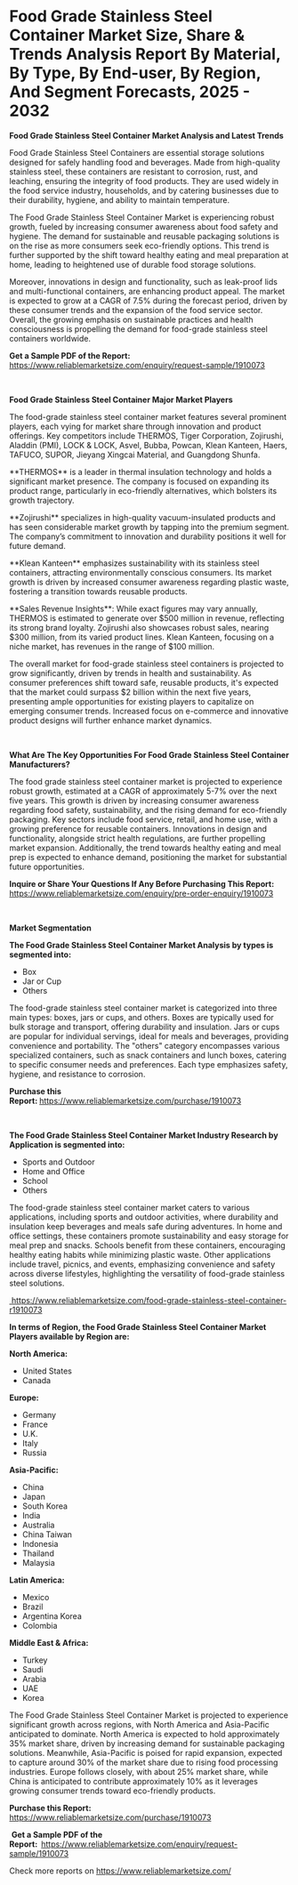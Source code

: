 <p><h1>Food Grade Stainless Steel Container Market Size, Share & Trends Analysis Report By Material, By Type, By End-user, By Region, And Segment Forecasts, 2025 - 2032</h1></p><p><strong>Food Grade Stainless Steel Container Market Analysis and Latest Trends</strong></p>
<p><p>Food Grade Stainless Steel Containers are essential storage solutions designed for safely handling food and beverages. Made from high-quality stainless steel, these containers are resistant to corrosion, rust, and leaching, ensuring the integrity of food products. They are used widely in the food service industry, households, and by catering businesses due to their durability, hygiene, and ability to maintain temperature.</p><p>The Food Grade Stainless Steel Container Market is experiencing robust growth, fueled by increasing consumer awareness about food safety and hygiene. The demand for sustainable and reusable packaging solutions is on the rise as more consumers seek eco-friendly options. This trend is further supported by the shift toward healthy eating and meal preparation at home, leading to heightened use of durable food storage solutions.</p><p>Moreover, innovations in design and functionality, such as leak-proof lids and multi-functional containers, are enhancing product appeal. The market is expected to grow at a CAGR of 7.5% during the forecast period, driven by these consumer trends and the expansion of the food service sector. Overall, the growing emphasis on sustainable practices and health consciousness is propelling the demand for food-grade stainless steel containers worldwide.</p></p>
<p><strong>Get a Sample PDF of the Report:&nbsp;</strong> <a href="https://www.reliablemarketsize.com/enquiry/request-sample/1910073?utm_campaign=2315&utm_medium=2&utm_source=Github&utm_content=ia&utm_term=28022025&utm_id=food-grade-stainless-steel-container">https://www.reliablemarketsize.com/enquiry/request-sample/1910073</a></p>
<p>&nbsp;</p>
<p><strong>Food Grade Stainless Steel Container Major Market Players</strong></p>
<p><p>The food-grade stainless steel container market features several prominent players, each vying for market share through innovation and product offerings. Key competitors include THERMOS, Tiger Corporation, Zojirushi, Aladdin (PMI), LOCK & LOCK, Asvel, Bubba, Powcan, Klean Kanteen, Haers, TAFUCO, SUPOR, Jieyang Xingcai Material, and Guangdong Shunfa.</p><p>**THERMOS** is a leader in thermal insulation technology and holds a significant market presence. The company is focused on expanding its product range, particularly in eco-friendly alternatives, which bolsters its growth trajectory. </p><p>**Zojirushi** specializes in high-quality vacuum-insulated products and has seen considerable market growth by tapping into the premium segment. The company’s commitment to innovation and durability positions it well for future demand.</p><p>**Klean Kanteen** emphasizes sustainability with its stainless steel containers, attracting environmentally conscious consumers. Its market growth is driven by increased consumer awareness regarding plastic waste, fostering a transition towards reusable products.</p><p>**Sales Revenue Insights**: While exact figures may vary annually, THERMOS is estimated to generate over $500 million in revenue, reflecting its strong brand loyalty. Zojirushi also showcases robust sales, nearing $300 million, from its varied product lines. Klean Kanteen, focusing on a niche market, has revenues in the range of $100 million.</p><p>The overall market for food-grade stainless steel containers is projected to grow significantly, driven by trends in health and sustainability. As consumer preferences shift toward safe, reusable products, it's expected that the market could surpass $2 billion within the next five years, presenting ample opportunities for existing players to capitalize on emerging consumer trends. Increased focus on e-commerce and innovative product designs will further enhance market dynamics.</p></p>
<p>&nbsp;</p>
<p><strong>What Are The Key Opportunities For Food Grade Stainless Steel Container Manufacturers?</strong></p>
<p><p>The food grade stainless steel container market is projected to experience robust growth, estimated at a CAGR of approximately 5-7% over the next five years. This growth is driven by increasing consumer awareness regarding food safety, sustainability, and the rising demand for eco-friendly packaging. Key sectors include food service, retail, and home use, with a growing preference for reusable containers. Innovations in design and functionality, alongside strict health regulations, are further propelling market expansion. Additionally, the trend towards healthy eating and meal prep is expected to enhance demand, positioning the market for substantial future opportunities.</p></p>
<p><strong>Inquire or Share Your Questions If Any Before Purchasing This Report:</strong> <a href="https://www.reliablemarketsize.com/enquiry/pre-order-enquiry/1910073?utm_campaign=2315&utm_medium=2&utm_source=Github&utm_content=ia&utm_term=28022025&utm_id=food-grade-stainless-steel-container">https://www.reliablemarketsize.com/enquiry/pre-order-enquiry/1910073</a></p>
<p>&nbsp;</p>
<p><strong>Market Segmentation</strong></p>
<p><strong>The Food Grade Stainless Steel Container Market Analysis by types is segmented into:</strong></p>
<p><ul><li>Box</li><li>Jar or Cup</li><li>Others</li></ul></p>
<p><p>The food-grade stainless steel container market is categorized into three main types: boxes, jars or cups, and others. Boxes are typically used for bulk storage and transport, offering durability and insulation. Jars or cups are popular for individual servings, ideal for meals and beverages, providing convenience and portability. The "others" category encompasses various specialized containers, such as snack containers and lunch boxes, catering to specific consumer needs and preferences. Each type emphasizes safety, hygiene, and resistance to corrosion.</p></p>
<p><strong>Purchase this Report:&nbsp;</strong><a href="https://www.reliablemarketsize.com/purchase/1910073?utm_campaign=2315&utm_medium=2&utm_source=Github&utm_content=ia&utm_term=28022025&utm_id=food-grade-stainless-steel-container">https://www.reliablemarketsize.com/purchase/1910073</a></p>
<p>&nbsp;</p>
<p><strong>The Food Grade Stainless Steel Container Market Industry Research by Application is segmented into:</strong></p>
<p><ul><li>Sports and Outdoor</li><li>Home and Office</li><li>School</li><li>Others</li></ul></p>
<p><p>The food-grade stainless steel container market caters to various applications, including sports and outdoor activities, where durability and insulation keep beverages and meals safe during adventures. In home and office settings, these containers promote sustainability and easy storage for meal prep and snacks. Schools benefit from these containers, encouraging healthy eating habits while minimizing plastic waste. Other applications include travel, picnics, and events, emphasizing convenience and safety across diverse lifestyles, highlighting the versatility of food-grade stainless steel solutions.</p></p>
<p><a href="https://www.reliablemarketsize.com/food-grade-stainless-steel-container-r1910073?utm_campaign=2315&utm_medium=2&utm_source=Github&utm_content=ia&utm_term=28022025&utm_id=food-grade-stainless-steel-container">&nbsp;https://www.reliablemarketsize.com/food-grade-stainless-steel-container-r1910073</a></p>
<p><strong>In terms of Region, the Food Grade Stainless Steel Container Market Players available by Region are:</strong></p>
<p>
    <p> <strong> North America: </strong>
        <ul>
            <li>United States</li>
            <li>Canada</li>
        </ul>
        </p> 
    <p> <strong> Europe: </strong>
        <ul>
            <li>Germany</li>
            <li>France</li>
            <li>U.K.</li>
            <li>Italy</li>
            <li>Russia</li>
        </ul>
        </p> 
    <p> <strong> Asia-Pacific: </strong>
        <ul>
            <li>China</li>
            <li>Japan</li>
            <li>South Korea</li>
            <li>India</li>
            <li>Australia</li>
            <li>China Taiwan</li>
            <li>Indonesia</li>
            <li>Thailand</li>
            <li>Malaysia</li>
        </ul>
        </p> 
    <p> <strong> Latin America: </strong>
        <ul>
            <li>Mexico</li>
            <li>Brazil</li>
            <li>Argentina Korea</li>
            <li>Colombia</li>
        </ul>
        </p> 
    <p> <strong> Middle East & Africa: </strong>
        <ul>
            <li>Turkey</li>
            <li>Saudi</li>
            <li>Arabia</li>
            <li>UAE</li>
            <li>Korea</li>
        </ul>
    </p>
    </p>
<p><p>The Food Grade Stainless Steel Container Market is projected to experience significant growth across regions, with North America and Asia-Pacific anticipated to dominate. North America is expected to hold approximately 35% market share, driven by increasing demand for sustainable packaging solutions. Meanwhile, Asia-Pacific is poised for rapid expansion, expected to capture around 30% of the market share due to rising food processing industries. Europe follows closely, with about 25% market share, while China is anticipated to contribute approximately 10% as it leverages growing consumer trends toward eco-friendly products.</p></p>
<p><strong>Purchase this Report: </strong><a href="https://www.reliablemarketsize.com/purchase/1910073?utm_campaign=2315&utm_medium=2&utm_source=Github&utm_content=ia&utm_term=28022025&utm_id=food-grade-stainless-steel-container">https://www.reliablemarketsize.com/purchase/1910073</a></p>
<p>&nbsp;<strong>Get a Sample PDF of the Report:&nbsp;&nbsp;</strong><a href="https://www.reliablemarketsize.com/enquiry/request-sample/1910073?utm_campaign=2315&utm_medium=2&utm_source=Github&utm_content=ia&utm_term=28022025&utm_id=food-grade-stainless-steel-container">https://www.reliablemarketsize.com/enquiry/request-sample/1910073</a></p>
<p><strong></strong></p>
<p>Check more reports on <a href="https://www.reliablemarketsize.com/?utm_campaign=2315&utm_medium=2&utm_source=Github&utm_content=ia&utm_term=28022025&utm_id=food-grade-stainless-steel-container">https://www.reliablemarketsize.com/</a></p>